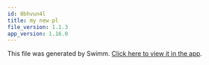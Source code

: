 ```yaml
---
id: 8bhvun4l
title: my new pl
file_version: 1.1.3
app_version: 1.16.0
---
```


This file was generated by Swimm. [Click here to view it in the app](http://localhost:5000/repos/Z2l0aHViJTNBJTNBc3ItZXh0ZW5zaW9uJTNBJTNBZG91ZWs=/playlists/8bhvun4l).

